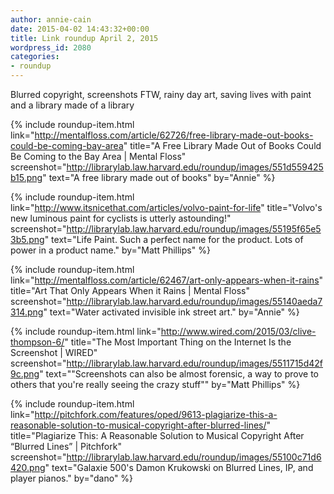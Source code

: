 ```yaml
---
author: annie-cain
date: 2015-04-02 14:43:32+00:00
title: Link roundup April 2, 2015
wordpress_id: 2080
categories:
- roundup
---
```


Blurred copyright, screenshots FTW, rainy day art, saving lives with paint and a library made of a library

{% include roundup-item.html
  link="http://mentalfloss.com/article/62726/free-library-made-out-books-could-be-coming-bay-area"
  title="A Free Library Made Out of Books Could Be Coming to the Bay Area | Mental Floss"
  screenshot="http://librarylab.law.harvard.edu/roundup/images/551d559425b15.png"
  text="A free library made out of books"
  by="Annie"
%}

{% include roundup-item.html
  link="http://www.itsnicethat.com/articles/volvo-paint-for-life"
  title="Volvo's new luminous paint for cyclists is utterly astounding!"
  screenshot="http://librarylab.law.harvard.edu/roundup/images/55195f65e53b5.png"
  text="Life Paint. Such a perfect name for the product. Lots of power in a product name."
  by="Matt Phillips"
%}

{% include roundup-item.html
  link="http://mentalfloss.com/article/62467/art-only-appears-when-it-rains"
  title="Art That Only Appears When it Rains | Mental Floss"
  screenshot="http://librarylab.law.harvard.edu/roundup/images/55140aeda7314.png"
  text="Water activated invisible ink street art."
  by="Annie"
%}

{% include roundup-item.html
  link="http://www.wired.com/2015/03/clive-thompson-6/"
  title="The Most Important Thing on the Internet Is the Screenshot | WIRED"
  screenshot="http://librarylab.law.harvard.edu/roundup/images/5511715d42f9c.png"
  text="\"Screenshots can also be almost forensic, a way to prove to others that you're really seeing the crazy stuff\""
  by="Matt Phillips"
%}

{% include roundup-item.html
  link="http://pitchfork.com/features/oped/9613-plagiarize-this-a-reasonable-solution-to-musical-copyright-after-blurred-lines/"
  title="Plagiarize This: A Reasonable Solution to Musical Copyright After “Blurred Lines” | Pitchfork"
  screenshot="http://librarylab.law.harvard.edu/roundup/images/55100c71d6420.png"
  text="Galaxie 500's Damon Krukowski on Blurred Lines, IP, and player pianos."
  by="dano"
%}

